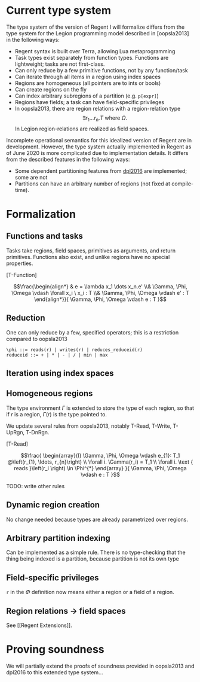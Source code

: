 # Current type system

The type system of the version of Regent I will formalize differs from the type system for the Legion programming model described in [oopsla2013] in the following ways:

- Regent syntax is built over Terra, allowing Lua metaprogramming
- Task types exist separately from function types. Functions are lightweight; tasks are not first-class.
- Can only reduce by a few primitive functions, not by any function/task
- Can iterate through all items in a region using index spaces
- Regions are homogeneous (all pointers are to ints or bools)
- Can create regions on the fly
- Can index arbitrary subregions of a partition (e.g. `p[expr]`)
- Regions have fields; a task can have field-specific privileges
- In oopsla2013, there are region relations with a region-relation type $$\exists r_1 \dots r_n.T \text{ where } \Omega.$$ In Legion region-relations are realized as field spaces.

Incomplete operational semantics for this idealized version of Regent are in development. However, the type system actually implemented in Regent as of June 2020 is more complicated due to implementation details. It differs from the described features in the following ways:

- Some dependent partitioning features from [dpl2016] are implemented; some are not
- Partitions can have an arbitrary number of regions (not fixed at compile-time).

# Formalization

## Functions and tasks

Tasks take regions, field spaces, primitives as arguments, and return primitives. Functions also exist, and unlike regions have no special properties.

\[T-Function]

$$\frac{\begin{align*}
& e = \lambda x_1 \dots x_n.e'
\\& \Gamma, \Phi, \Omega \vdash \forall x_i \ x_i : T
\\& \Gamma, \Phi, \Omega \vdash e' : T
\end{align*}}{
\Gamma, \Phi, \Omega \vdash e : T
}$$

## Reduction

One can only reduce by a few, specified operators; this is a restriction compared to oopsla2013

```
\phi ::= reads(r) | writes(r) | reduces_reduceid(r)
reduceid ::= + | * | - | / | min | max
```

## Iteration using index spaces

## Homogeneous regions

The type environment $\Gamma$ is extended to store the type of each region, so that if $r$ is a region, $\Gamma(r)$ is the type pointed to.

We update several rules from oopsla2013, notably T-Read, T-Write, T-UpRgn, T-DnRgn.

\[T-Read]

$$\frac{
\begin{array}{l}
\Gamma, \Phi, \Omega \vdash e_{1}: T_1 @\left(r_{1}, \ldots, r_{n}\right) \\
\forall i. \Gamma(r_i) = T_1 \\
\forall i. \text { reads }\left(r_i \right) \in \Phi^{*}
\end{array}
}{
\Gamma, \Phi, \Omega \vdash e : T
}$$

TODO: write other rules

## Dynamic region creation

No change needed because types are already parametrized over regions.

## Arbitrary partition indexing

Can be implemented as a simple rule. There is no type-checking that the thing being indexed is a partition, because partition is not its own type

## Field-specific privileges

`r` in the $\Phi$ definition now means either a region or a field of a region.

## Region relations -> field spaces

See [[Regent Extensions]].

# Proving soundness

We will partially extend the proofs of soundness provided in oopsla2013 and dpl2016 to this extended type system...

[dpl2016]: https://legion.stanford.edu/pdfs/dpl2016.pdf

